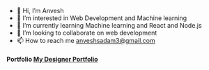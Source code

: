 - 👋 Hi, I’m Anvesh
- 👀 I’m interested in Web Development and Machine learning
- 🌱 I’m currently learning Machine learning and React and Node.js
- 💞️ I’m looking to collaborate on web development
- 📫 How to reach me anveshsadam3@gmail.com


#### Portfolio [My Designer Portfolio](https://anveshportfolio45.netlify.app/)


<!---
find-me1/find-me1 is a ✨ special ✨ repository because its `README.md` (this file) appears on your GitHub profile.
You can click the Preview link to take a look at your changes.
--->
